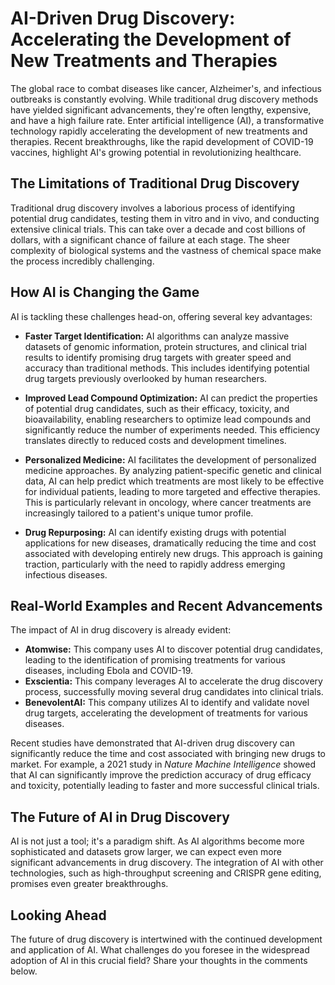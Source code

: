# AI-Driven Drug Discovery: Accelerating the Development of New Treatments and Therapies

The global race to combat diseases like cancer, Alzheimer's, and infectious outbreaks is constantly evolving.  While traditional drug discovery methods have yielded significant advancements, they're often lengthy, expensive, and have a high failure rate.  Enter artificial intelligence (AI), a transformative technology rapidly accelerating the development of new treatments and therapies.  Recent breakthroughs, like the rapid development of COVID-19 vaccines, highlight AI's growing potential in revolutionizing healthcare.

##  The Limitations of Traditional Drug Discovery

Traditional drug discovery involves a laborious process of identifying potential drug candidates, testing them in vitro and in vivo, and conducting extensive clinical trials.  This can take over a decade and cost billions of dollars, with a significant chance of failure at each stage.  The sheer complexity of biological systems and the vastness of chemical space make the process incredibly challenging.

## How AI is Changing the Game

AI is tackling these challenges head-on, offering several key advantages:

* **Faster Target Identification:** AI algorithms can analyze massive datasets of genomic information, protein structures, and clinical trial results to identify promising drug targets with greater speed and accuracy than traditional methods.  This includes identifying potential drug targets previously overlooked by human researchers.

* **Improved Lead Compound Optimization:** AI can predict the properties of potential drug candidates, such as their efficacy, toxicity, and bioavailability, enabling researchers to optimize lead compounds and significantly reduce the number of experiments needed. This efficiency translates directly to reduced costs and development timelines.

* **Personalized Medicine:** AI facilitates the development of personalized medicine approaches. By analyzing patient-specific genetic and clinical data, AI can help predict which treatments are most likely to be effective for individual patients, leading to more targeted and effective therapies.  This is particularly relevant in oncology, where cancer treatments are increasingly tailored to a patient's unique tumor profile.

* **Drug Repurposing:** AI can identify existing drugs with potential applications for new diseases, dramatically reducing the time and cost associated with developing entirely new drugs. This approach is gaining traction, particularly with the need to rapidly address emerging infectious diseases.

## Real-World Examples and Recent Advancements

The impact of AI in drug discovery is already evident:

* **Atomwise:** This company uses AI to discover potential drug candidates, leading to the identification of promising treatments for various diseases, including Ebola and COVID-19.
* **Exscientia:** This company leverages AI to accelerate the drug discovery process, successfully moving several drug candidates into clinical trials.
* **BenevolentAI:** This company utilizes AI to identify and validate novel drug targets, accelerating the development of treatments for various diseases.

Recent studies have demonstrated that AI-driven drug discovery can significantly reduce the time and cost associated with bringing new drugs to market.  For example, a 2021 study in *Nature Machine Intelligence* showed that AI can significantly improve the prediction accuracy of drug efficacy and toxicity, potentially leading to faster and more successful clinical trials.


## The Future of AI in Drug Discovery

AI is not just a tool; it's a paradigm shift. As AI algorithms become more sophisticated and datasets grow larger, we can expect even more significant advancements in drug discovery.  The integration of AI with other technologies, such as high-throughput screening and CRISPR gene editing, promises even greater breakthroughs.


##  Looking Ahead

The future of drug discovery is intertwined with the continued development and application of AI.  What challenges do you foresee in the widespread adoption of AI in this crucial field?  Share your thoughts in the comments below.
